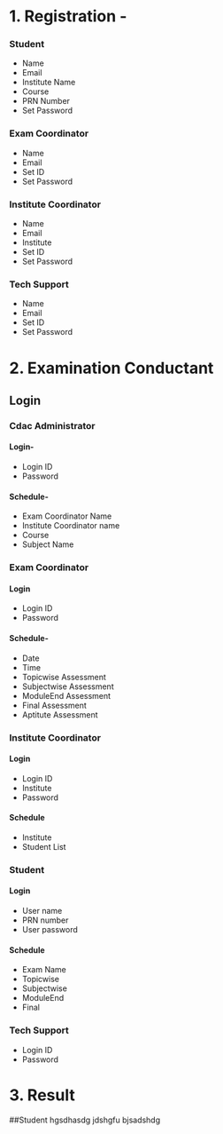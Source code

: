# 1. Registration -
### Student
- Name
- Email
- Institute Name
- Course
- PRN Number
- Set Password
### Exam Coordinator
- Name
- Email
- Set ID
- Set Password
### Institute Coordinator
- Name
- Email
- Institute
- Set ID
- Set Password
### Tech Support
- Name
- Email
- Set ID
- Set Password
# 2. Examination Conductant
## Login
### Cdac Administrator 
#### Login-
- Login ID
- Password
#### Schedule-
- Exam Coordinator Name
- Institute Coordinator name
- Course
- Subject Name
### Exam Coordinator
#### Login
- Login ID
- Password
#### Schedule-
- Date
- Time
- Topicwise Assessment
- Subjectwise Assessment
- ModuleEnd Assessment
- Final Assessment
- Aptitute Assessment
### Institute Coordinator
#### Login
- Login ID
- Institute
- Password
#### Schedule
- Institute
- Student List
### Student 
#### Login
- User name
- PRN number
- User password
#### Schedule
- Exam Name
- Topicwise
- Subjectwise
- ModuleEnd
- Final
### Tech Support
- Login ID
- Password
# 3. Result
##Student
hgsdhasdg
jdshgfu
bjsadshdg



